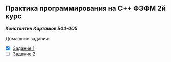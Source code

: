 ## Практика программирования на C++ ФЭФМ 2й курс
***Константин Карташов Б04-005***

Домашние задания:
 - [x] [Задание 1](homework/hw1)
 - [ ] [Задание 2](homework/hw2)
